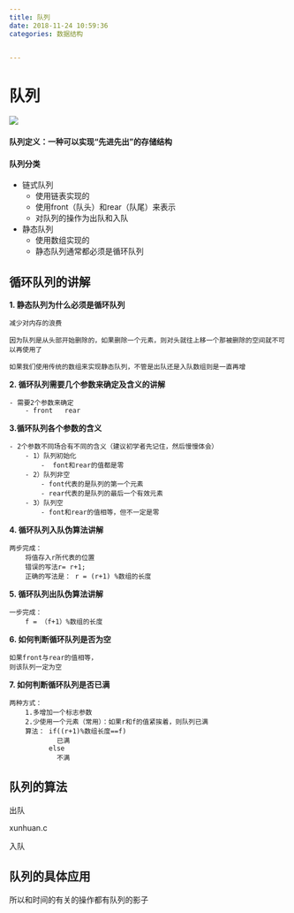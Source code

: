 ```yaml
---
title: 队列
date: 2018-11-24 10:59:36
categories: 数据结构


---
```

# 队列
![](https://i.imgur.com/Hr4AR4L.png)

<!-- more -->
#### 队列定义：一种可以实现“先进先出”的存储结构
#### 队列分类
   
- 链式队列
	- 使用链表实现的
	- 使用front（队头）和rear（队尾）来表示
	- 对队列的操作为出队和入队
- 静态队列
	- 使用数组实现的
	- 静态队列通常都必须是循环队列

## 循环队列的讲解
	
**1. 静态队列为什么必须是循环队列**

	减少对内存的浪费

	因为队列是从头部开始删除的，如果删除一个元素，则对头就往上移一个那被删除的空间就不可以再使用了

	如果我们使用传统的数组来实现静态队列，不管是出队还是入队数组则是一直再增

**2. 循环队列需要几个参数来确定及含义的讲解**

	- 需要2个参数来确定
		- front   rear	

**3.循环队列各个参数的含义**

	- 2个参数不同场合有不同的含义（建议初学者先记住，然后慢慢体会）
		- 1）队列初始化
			-  font和rear的值都是零
		- 2）队列非空
			- font代表的是队列的第一个元素
			- rear代表的是队列的最后一个有效元素
		- 3）队列空
			- font和rear的值相等，但不一定是零

**4. 循环队列入队伪算法讲解**
	
	两步完成：
		将值存入r所代表的位置
		错误的写法r= r+1;
		正确的写法是： r = (r+1) %数组的长度

**5. 循环队列出队伪算法讲解**

	一步完成：
		f = （f+1）%数组的长度

**6. 如何判断循环队列是否为空**

	如果front与rear的值相等，
	则该队列一定为空

**7. 如何判断循环队列是否已满**
  
	两种方式：
		1.多增加一个标志参数
		2.少使用一个元素（常用）：如果r和f的值紧挨着，则队列已满
		算法： if((r+1)%数组长度==f)
				已满
			  else
				不满

## 队列的算法
出队

 xunhuan.c

入队

## 队列的具体应用
	
所以和时间的有关的操作都有队列的影子

